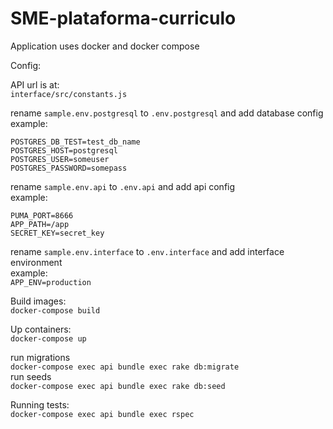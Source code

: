 # SME-plataforma-curriculo

Application uses docker and docker compose

Config:

API url is at: <br>
`interface/src/constants.js`

rename `sample.env.postgresql` to `.env.postgresql` and add database config <br>
example:
```POSTGRES_DB=db_name
POSTGRES_DB_TEST=test_db_name
POSTGRES_HOST=postgresql
POSTGRES_USER=someuser
POSTGRES_PASSWORD=somepass
```

rename `sample.env.api` to `.env.api` and add api config <br>
example:
```RAILS_MAX_THREADS=5
PUMA_PORT=8666
APP_PATH=/app
SECRET_KEY=secret_key
```

rename `sample.env.interface` to `.env.interface` and add interface environment <br>
example: <br>
```APP_ENV=production```

Build images: <br>
```docker-compose build```

Up containers: <br>
```docker-compose up```

run migrations <br>
```docker-compose exec api bundle exec rake db:migrate``` <br>
run seeds <br>
```docker-compose exec api bundle exec rake db:seed```

Running tests: <br>
```docker-compose exec api bundle exec rspec```
